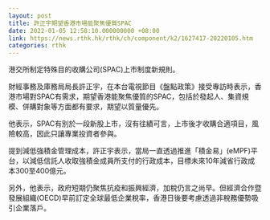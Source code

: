 ```yaml
---
layout: post
title: 許正宇期望香港市場能聚焦優質SPAC
date: 2022-01-05 12:58:10.000000000 +08:00
link: https://news.rthk.hk/rthk/ch/component/k2/1627417-20220105.htm
categories: rthk
---
```


港交所制定特殊目的收購公司(SPAC)上市制度新規則。

財經事務及庫務局局長許正宇，在本台電視節目《盤點政策》接受專訪時表示，香港市場對SPAC有需求，期望香港能聚焦優質的SPAC，包括於發起人、集資規模、併購對象等方面都有要求，期望以質量優先。

他表示，SPAC有別於一段新股上市，沒有往績可言，上市後才收購合適項目，風險較高，因此只讓專業投資者參與。

提到減低強積金管理成本，許正宇表示，當局一直透過推進「積金易」(eMPF)平台，以減低信託人收取強積金成員所支付的行政成本，目標未來10年減省行政成本300至400億元。

另外，他表示，政府短期仍聚焦抗疫和振興經濟，加稅仍言之尚早。但經濟合作暨發展組織(OECD)早前訂定全球最低企業稅率，香港日後要考慮透過非稅務優勢吸引企業落戶。
